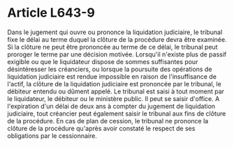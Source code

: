 # Article L643-9

Dans le jugement qui ouvre ou prononce la liquidation judiciaire, le tribunal fixe le délai au terme duquel la clôture de la procédure devra être examinée. Si la clôture ne peut être prononcée au terme de ce délai, le tribunal peut proroger le terme par une décision motivée.   Lorsqu'il n'existe plus de passif exigible ou que le liquidateur dispose de sommes suffisantes pour désintéresser les créanciers, ou lorsque la poursuite des opérations de liquidation judiciaire est rendue impossible en raison de l'insuffisance de l'actif, la clôture de la liquidation judiciaire est prononcée par le tribunal, le débiteur entendu ou dûment appelé.   Le tribunal est saisi à tout moment par le liquidateur, le débiteur ou le ministère public. Il peut se saisir d'office. A l'expiration d'un délai de deux ans à compter du jugement de liquidation judiciaire, tout créancier peut également saisir le tribunal aux fins de clôture de la procédure.   En cas de plan de cession, le tribunal ne prononce la clôture de la procédure qu'après avoir constaté le respect de ses obligations par le cessionnaire.